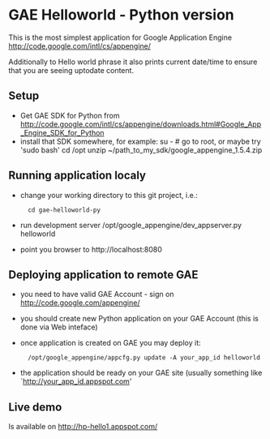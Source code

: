GAE Helloworld - Python version
===============================

This is the most simplest application for
Google Application Engine http://code.google.com/intl/cs/appengine/

Additionally to Hello world phrase it also prints current date/time 
to ensure that you are seeing uptodate content.

Setup
-----

* Get GAE SDK for Python from http://code.google.com/intl/cs/appengine/downloads.html#Google_App_Engine_SDK_for_Python
* install that SDK somewhere, for example:
		su - # go to root, or maybe try 'sudo bash'
		cd /opt
		unzip ~/path_to_my_sdk/google_appengine_1.5.4.zip

Running application localy
--------------------------

* change your working directory to this git project, i.e.:

		cd gae-helloworld-py

* run development server
		/opt/google_appengine/dev_appserver.py helloworld

* point you browser to http://localhost:8080

Deploying application to remote GAE
-----------------------------------

* you need to have valid GAE Account - sign on http://code.google.com/appengine/

* you should create new Python application on your GAE Account (this is done via Web inteface)

* once application is created on GAE you may deploy it:

		/opt/google_appengine/appcfg.py update -A your_app_id helloworld

* the application should be ready on your GAE site (usually something like `http://your_app_id.appspot.com'


Live demo
---------
Is available on http://hp-hello1.appspot.com/




